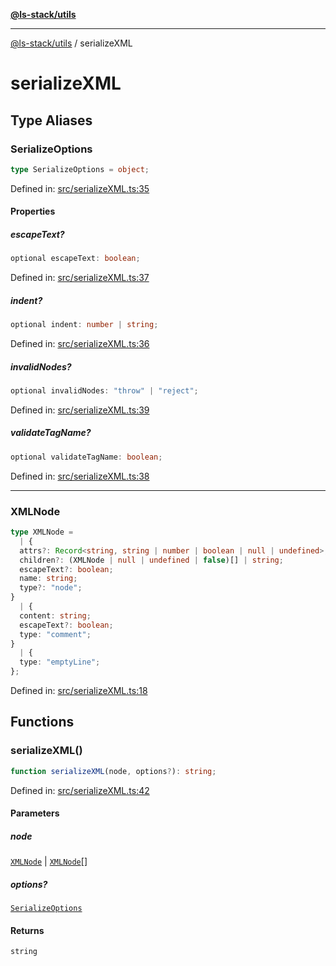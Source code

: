 [**@ls-stack/utils**](README.md)

***

[@ls-stack/utils](modules.md) / serializeXML

# serializeXML

## Type Aliases

### SerializeOptions

```ts
type SerializeOptions = object;
```

Defined in: [src/serializeXML.ts:35](https://github.com/lucasols/utils/blob/main/src/serializeXML.ts#L35)

#### Properties

##### escapeText?

```ts
optional escapeText: boolean;
```

Defined in: [src/serializeXML.ts:37](https://github.com/lucasols/utils/blob/main/src/serializeXML.ts#L37)

##### indent?

```ts
optional indent: number | string;
```

Defined in: [src/serializeXML.ts:36](https://github.com/lucasols/utils/blob/main/src/serializeXML.ts#L36)

##### invalidNodes?

```ts
optional invalidNodes: "throw" | "reject";
```

Defined in: [src/serializeXML.ts:39](https://github.com/lucasols/utils/blob/main/src/serializeXML.ts#L39)

##### validateTagName?

```ts
optional validateTagName: boolean;
```

Defined in: [src/serializeXML.ts:38](https://github.com/lucasols/utils/blob/main/src/serializeXML.ts#L38)

***

### XMLNode

```ts
type XMLNode = 
  | {
  attrs?: Record<string, string | number | boolean | null | undefined>;
  children?: (XMLNode | null | undefined | false)[] | string;
  escapeText?: boolean;
  name: string;
  type?: "node";
}
  | {
  content: string;
  escapeText?: boolean;
  type: "comment";
}
  | {
  type: "emptyLine";
};
```

Defined in: [src/serializeXML.ts:18](https://github.com/lucasols/utils/blob/main/src/serializeXML.ts#L18)

## Functions

### serializeXML()

```ts
function serializeXML(node, options?): string;
```

Defined in: [src/serializeXML.ts:42](https://github.com/lucasols/utils/blob/main/src/serializeXML.ts#L42)

#### Parameters

##### node

[`XMLNode`](#xmlnode) | [`XMLNode`](#xmlnode)[]

##### options?

[`SerializeOptions`](#serializeoptions)

#### Returns

`string`
